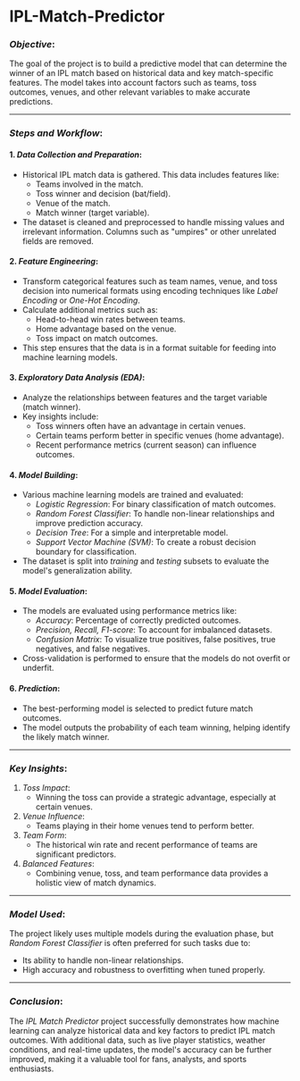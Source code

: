 # IPL-Match-Predictor


### *Objective*:
The goal of the project is to build a predictive model that can determine the winner of an IPL match based on historical data and key match-specific features. The model takes into account factors such as teams, toss outcomes, venues, and other relevant variables to make accurate predictions.

---

### *Steps and Workflow*:

#### 1. *Data Collection and Preparation*:
   - Historical IPL match data is gathered. This data includes features like:
     - Teams involved in the match.
     - Toss winner and decision (bat/field).
     - Venue of the match.
     - Match winner (target variable).
   - The dataset is cleaned and preprocessed to handle missing values and irrelevant information. Columns such as "umpires" or other unrelated fields are removed.

#### 2. *Feature Engineering*:
   - Transform categorical features such as team names, venue, and toss decision into numerical formats using encoding techniques like *Label Encoding* or *One-Hot Encoding*.
   - Calculate additional metrics such as:
     - Head-to-head win rates between teams.
     - Home advantage based on the venue.
     - Toss impact on match outcomes.
   - This step ensures that the data is in a format suitable for feeding into machine learning models.

#### 3. *Exploratory Data Analysis (EDA)*:
   - Analyze the relationships between features and the target variable (match winner).
   - Key insights include:
     - Toss winners often have an advantage in certain venues.
     - Certain teams perform better in specific venues (home advantage).
     - Recent performance metrics (current season) can influence outcomes.

#### 4. *Model Building*:
   - Various machine learning models are trained and evaluated:
     - *Logistic Regression*: For binary classification of match outcomes.
     - *Random Forest Classifier*: To handle non-linear relationships and improve prediction accuracy.
     - *Decision Tree*: For a simple and interpretable model.
     - *Support Vector Machine (SVM)*: To create a robust decision boundary for classification.
   - The dataset is split into *training* and *testing* subsets to evaluate the model's generalization ability.

#### 5. *Model Evaluation*:
   - The models are evaluated using performance metrics like:
     - *Accuracy*: Percentage of correctly predicted outcomes.
     - *Precision, Recall, F1-score*: To account for imbalanced datasets.
     - *Confusion Matrix*: To visualize true positives, false positives, true negatives, and false negatives.
   - Cross-validation is performed to ensure that the models do not overfit or underfit.

#### 6. *Prediction*:
   - The best-performing model is selected to predict future match outcomes.
   - The model outputs the probability of each team winning, helping identify the likely match winner.

---

### *Key Insights*:
1. *Toss Impact*:
   - Winning the toss can provide a strategic advantage, especially at certain venues.
2. *Venue Influence*:
   - Teams playing in their home venues tend to perform better.
3. *Team Form*:
   - The historical win rate and recent performance of teams are significant predictors.
4. *Balanced Features*:
   - Combining venue, toss, and team performance data provides a holistic view of match dynamics.

---

### *Model Used*:
The project likely uses multiple models during the evaluation phase, but *Random Forest Classifier* is often preferred for such tasks due to:
- Its ability to handle non-linear relationships.
- High accuracy and robustness to overfitting when tuned properly.

---

### *Conclusion*:
The *IPL Match Predictor* project successfully demonstrates how machine learning can analyze historical data and key factors to predict IPL match outcomes. With additional data, such as live player statistics, weather conditions, and real-time updates, the model's accuracy can be further improved, making it a valuable tool for fans, analysts, and sports enthusiasts. 

